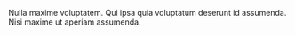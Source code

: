 Nulla maxime voluptatem. Qui ipsa quia voluptatum deserunt id assumenda. Nisi maxime ut aperiam assumenda.